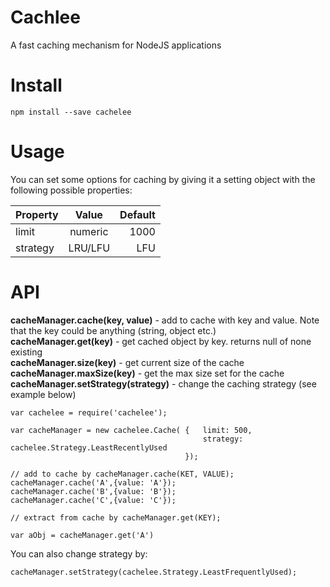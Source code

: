# Cachlee
A fast caching mechanism for NodeJS applications

# Install
 
 ```$xslt
 npm install --save cachelee
```

 
 # Usage
 
 You can set some options for caching by giving it a setting object with the following possible properties:
 
 | Property      | Value         | Default  |
 | ------------- |:-------------:| --------:|
 | limit         | numeric       |   1000   |
 | strategy      | LRU/LFU       |    LFU   |
 
 
 
 # API
 
 **cacheManager.cache(key, value)** - add to cache with key and value. Note that the key could be anything (string, object etc.)    
 **cacheManager.get(key)** - get cached object by key. returns null of none existing    
 **cacheManager.size(key)** - get current size of the cache  
 **cacheManager.maxSize(key)** - get the max size set for the cache  
 **cacheManager.setStrategy(strategy)** - change the caching strategy (see example below)  
 
 ```$xslt
var cachelee = require('cachelee');

var cacheManager = new cachelee.Cache( {   limit: 500, 
                                            strategy: cachelee.Strategy.LeastRecentlyUsed
                                        });

// add to cache by cacheManager.cache(KET, VALUE);
cacheManager.cache('A',{value: 'A'});
cacheManager.cache('B',{value: 'B'});
cacheManager.cache('C',{value: 'C'});

// extract from cache by cacheManager.get(KEY);

var aObj = cacheManager.get('A')

```

You can also change strategy by:

```$xslt
cacheManager.setStrategy(cachelee.Strategy.LeastFrequentlyUsed);
```